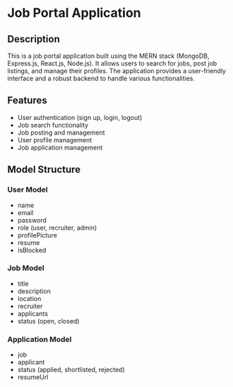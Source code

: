 # Job Portal Application

## Description

This is a job portal application built using the MERN stack (MongoDB, Express.js, React.js, Node.js). It allows users to search for jobs, post job listings, and manage their profiles. The application provides a user-friendly interface and a robust backend to handle various functionalities.

## Features

- User authentication (sign up, login, logout)
- Job search functionality
- Job posting and management
- User profile management
- Job application management

## Model Structure

### User Model

- name
- email
- password
- role (user, recruiter, admin)
- profilePicture
- resume
- isBlocked

### Job Model

- title
- description
- location
- recruiter
- applicants
- status (open, closed)

### Application Model

- job
- applicant
- status (applied, shortlisted, rejected)
- resumeUrl
